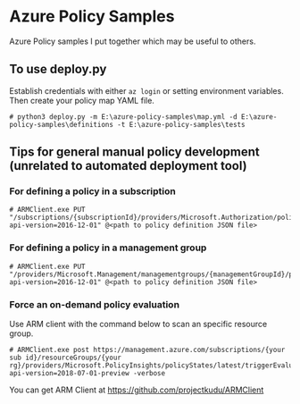 # Azure Policy Samples
Azure Policy samples I put together which may be useful to others.

## To use deploy.py
Establish credentials with either `az login` or setting environment variables.
Then create your policy map YAML file.

```
# python3 deploy.py -m E:\azure-policy-samples\map.yml -d E:\azure-policy-samples\definitions -t E:\azure-policy-samples\tests
``` 

## Tips for general manual policy development (unrelated to automated deployment tool)

### For defining a policy in a subscription

```
# ARMClient.exe PUT "/subscriptions/{subscriptionId}/providers/Microsoft.Authorization/policyDefinitions/AuditStorageAccounts?api-version=2016-12-01" @<path to policy definition JSON file>
```

### For defining a policy in a management group

```
# ARMClient.exe PUT "/providers/Microsoft.Management/managementgroups/{managementGroupId}/providers/Microsoft.Authorization/policyDefinitions/AuditStorageAccounts?api-version=2016-12-01" @<path to policy definition JSON file>
```

### Force an on-demand policy evaluation
Use ARM client with the command below to scan an specific resource group.  

```
# ARMClient.exe post https://management.azure.com/subscriptions/{your sub id}/resourceGroups/{your rg}/providers/Microsoft.PolicyInsights/policyStates/latest/triggerEvaluation?api-version=2018-07-01-preview -verbose
```

You can get ARM Client at https://github.com/projectkudu/ARMClient
